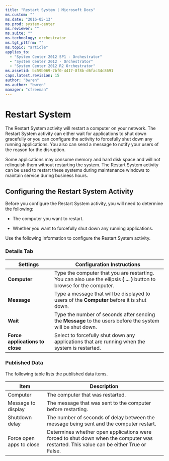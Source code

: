 ```yaml
---
title: "Restart System | Microsoft Docs"
ms.custom: ""
ms.date: "2016-05-13"
ms.prod: system-center
ms.reviewer: ""
ms.suite: ""
ms.technology: orchestrator
ms.tgt_pltfrm: ""
ms.topic: "article"
applies_to: 
  - "System Center 2012 SP1 - Orchestrator"
  - "System Center 2012 - Orchestrator"
  - "System Center 2012 R2 Orchestrator"
ms.assetid: bc59b069-7bf0-4417-8f8b-d6fac34c8691
caps.latest.revision: 15
author: "bwren"
ms.author: "bwren"
manager: "cfreeman"
---
```

# Restart System
The Restart System activity will restart a computer on your network. The Restart System activity can either wait for applications to shut down gracefully or you can configure the activity to forcefully shut down any running applications. You also can send a message to notify your users of the reason for the disruption.  
  
 Some applications may consume memory and hard disk space and will not relinquish them without restarting the system. The Restart System activity can be used to restart these systems during maintenance windows to maintain service during business hours.  
  
## Configuring the Restart System Activity  
 Before you configure the Restart System activity, you will need to determine the following:  
  
-   The computer you want to restart.  
  
-   Whether you want to forcefully shut down any running applications.  
  
 Use the following information to configure the Restart System activity.  
  
### Details Tab  
  
|Settings|Configuration Instructions|  
|--------------|--------------------------------|  
|**Computer**|Type the computer that you are restarting. You can also use the ellipsis **( ... )** button to browse for the computer.|  
|**Message**|Type a message that will be displayed to users of the **Computer** before it is shut down.|  
|**Wait**|Type the number of seconds after sending the **Message** to the users before the system will be shut down.|  
|**Force applications to close**|Select to forcefully shut down any applications that are running when the system is restarted.|  
  
### Published Data  
 The following table lists the published data items.  
  
|Item|Description|  
|----------|-----------------|  
|Computer|The computer that was restarted.|  
|Message to display|The message that was sent to the computer before restarting.|  
|Shutdown delay|The number of seconds of delay between the message being sent and the computer restart.|  
|Force open apps to close|Determines whether open applications were forced to shut down when the computer was restarted. This value can be either True or False.|